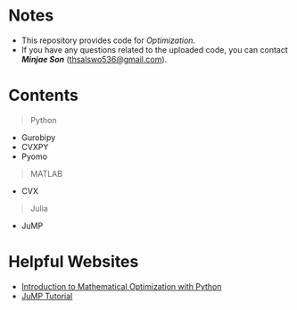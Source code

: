 # Notes
- This repository provides code for *Optimization*.
- If you have any questions related to the uploaded code, you can contact _**Minjae Son**_ (thsalswo536@gmail.com).

# Contents
> Python
- Gurobipy
- CVXPY
- Pyomo

> MATLAB
- CVX

> Julia
- JuMP

# Helpful Websites
- [Introduction to Mathematical Optimization with Python](https://indrag49.github.io/Numerical-Optimization/)<br>
- [JuMP Tutorial](https://jump.dev/JuMP.jl/stable/)
